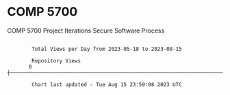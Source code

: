 # COMP 5700
COMP 5700 Project Iterations
Secure Software Process

```

        Total Views per Day from 2023-05-18 to 2023-08-15

        Repository Views
       0 ┼─────────────────────────────────────────────────────────────────────────────────────────

        Chart last updated - Tue Aug 15 23:59:08 2023 UTC
        
```
